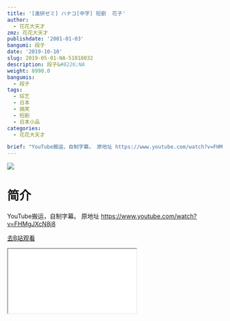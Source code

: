 ```yaml
---
title: '[進研ゼミ] ハナコ[中字] 短剧  花子'
author:
  - 花花大天才
zmz: 花花大天才
publishdate: '2001-01-03'
bangumi: 段子
date: '2019-10-10'
slug: 2019-05-01-NA-51018032
description: 段子&#8226;NA
weight: 8990.0
bangumis:
  - 段子
tags:
  - 综艺
  - 日本
  - 搞笑
  - 短剧
  - 日本小品
categories:
  - 花花大天才

brief: "YouTube搬运，自制字幕。 原地址 https://www.youtube.com/watch?v=FHMgJXcN8j8"
---
```

![](https://raw.githubusercontent.com/tcgriffith/owaraisite/master/static/tmpimg/5c9b6908dd97862afda8a49f828101875c3f25f8.jpg.480.jpg)
# 简介  
YouTube搬运，自制字幕。
原地址  https://www.youtube.com/watch?v=FHMgJXcN8j8  

[去B站观看](https://www.bilibili.com/video/av51018032/)
<div class ="resp-container"><iframe class="testiframe" src="//player.bilibili.com/player.html?aid=51018032"", scrolling="no", allowfullscreen="true" > </iframe></div> 

